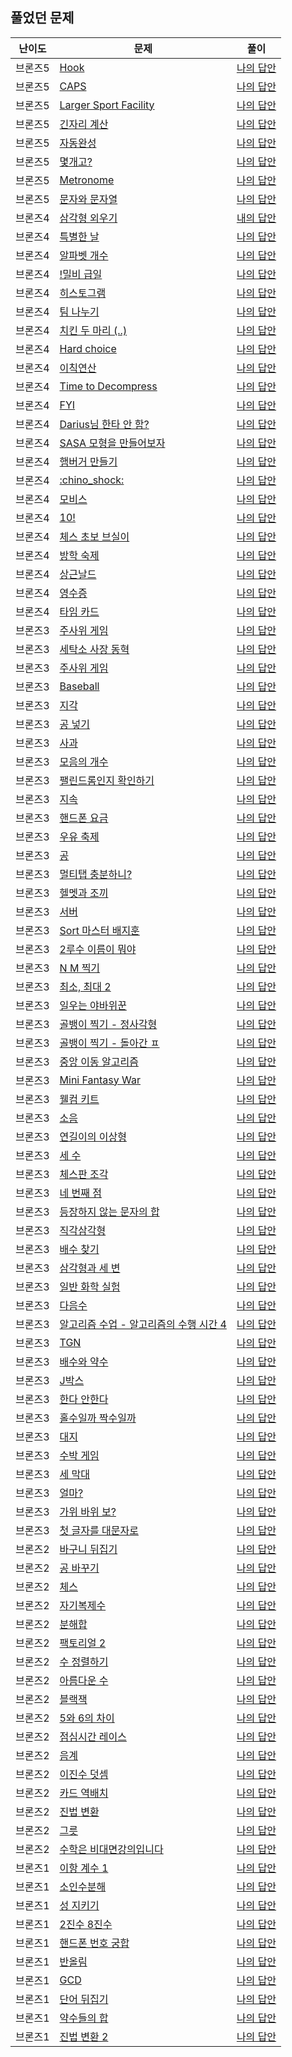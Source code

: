 
## 풀었던 문제

| 난이도                                                                     | 문제                                                               | 풀이                                                                                        |
|-------------------------------------------------------------------------|------------------------------------------------------------------|-------------------------------------------------------------------------------------------|
| 브론즈5                                                                    | [Hook](https://www.acmicpc.net/problem/10189)                    | [나의 답안](https://github.com/LSapee/AlgorithmCPP/blob/main/boj_bronze/problem/num10189.cpp) |
| 브론즈5                                                                    | [CAPS](https://www.acmicpc.net/problem/15000)                    | [나의 답안](https://github.com/LSapee/AlgorithmCPP/blob/main/boj_bronze/problem/num15000.cpp) |
| 브론즈5                                                                    | [Larger Sport Facility](https://www.acmicpc.net/problem/16099)   | [나의 답안](https://github.com/LSapee/AlgorithmCPP/blob/main/boj_bronze/problem/num16099.cpp) |
| 브론즈5                                                                    | [긴자리 계산](https://www.acmicpc.net/problem/2338)                   | [나의 답안](https://github.com/LSapee/AlgorithmCPP/blob/main/boj_bronze/problem/num2338.cpp)  |
| 브론즈5                                                                    | [자동완성](https://www.acmicpc.net/problem/24883)                    | [나의 답안](https://github.com/LSapee/AlgorithmCPP/blob/main/boj_bronze/problem/num24883.cpp) |
| 브론즈5                                                                    | [몇개고?](https://www.acmicpc.net/problem/27294)                    | [나의 답안](https://github.com/LSapee/AlgorithmCPP/blob/main/boj_bronze/problem/num27294.cpp) |
| 브론즈5                                                                    | [Metronome](https://www.acmicpc.net/problem/27389)               | [나의 답안](https://github.com/LSapee/AlgorithmCPP/blob/main/boj_bronze/problem/num27389.cpp) |
| 브론즈5                                                                    | [문자와 문자열](https://www.acmicpc.net/problem/27866)                 | [나의 답안](https://github.com/LSapee/AlgorithmCPP/blob/main/boj_bronze/problem/num27866.cpp) |
| 브론즈4                                                                    | [삼각형 외우기](https://www.acmicpc.net/problem/10101)                 | [내의 답안](https://github.com/LSapee/AlgorithmCPP/blob/main/boj_bronze/problem/num10101.cpp) |
| 브론즈4                                                                    | [특별한 날](https://www.acmicpc.net/problem/10768)                   | [나의 답안](https://github.com/LSapee/AlgorithmCPP/blob/main/boj_bronze/problem/num10768.cpp) |
| 브론즈4                                                                    | [알파벳 개수](https://www.acmicpc.net/problem/10808)                  | [나의 답안](https://github.com/LSapee/AlgorithmCPP/blob/main/boj_bronze/problem/num10808.cpp) |
| 브론즈4                                                                    | [!밀비 급일](https://www.acmicpc.net/problem/11365)                  | [나의 답안](https://github.com/LSapee/AlgorithmCPP/blob/main/boj_bronze/problem/num11365.cpp) |
| 브론즈4                                                                    | [히스토그램](https://www.acmicpc.net/problem/13752)                   | [나의 답안](https://github.com/LSapee/AlgorithmCPP/blob/main/boj_bronze/problem/num13752.cpp) |
| 브론즈4                                                                    | [팀 나누기](https://www.acmicpc.net/problem/13866)                   | [나의 답안](https://github.com/LSapee/AlgorithmCPP/blob/main/boj_bronze/problem/num13866.cpp) |
| 브론즈4                                                                    | [치킨 두 마리 (..)](https://www.acmicpc.net/problem/14489)            | [나의 답안](https://github.com/LSapee/AlgorithmCPP/blob/main/boj_bronze/problem/num14489.cpp) |
| 브론즈4                                                                    | [Hard choice](https://www.acmicpc.net/problem/15059)             | [나의 답안](https://github.com/LSapee/AlgorithmCPP/blob/main/boj_bronze/problem/num15059.cpp) |
| 브론즈4                                                                    | [이칙연산](https://www.acmicpc.net/problem/15726)                    | [나의 답안](https://github.com/LSapee/AlgorithmCPP/blob/main/boj_bronze/problem/num15726.cpp) |
| 브론즈4                                                                    | [Time to Decompress](https://www.acmicpc.net/problem/17010)      | [나의 답안](https://github.com/LSapee/AlgorithmCPP/blob/main/boj_bronze/problem/num17010.cpp) |
| 브론즈4                                                                    | [FYI](https://www.acmicpc.net/problem/17863)                     | [나의 답안](https://github.com/LSapee/AlgorithmCPP/blob/main/boj_bronze/problem/num17863.cpp) |
| 브론즈4                                                                    | [Darius님 한타 안 함?](https://www.acmicpc.net/problem/20499)         | [나의 답안](https://github.com/LSapee/AlgorithmCPP/blob/main/boj_bronze/problem/num20499.cpp) |
| 브론즈4                                                                    | [SASA 모형을 만들어보자](https://www.acmicpc.net/problem/23825)          | [나의 답안](https://github.com/LSapee/AlgorithmCPP/blob/main/boj_bronze/problem/num23825.cpp) |
| 브론즈4                                                                    | [햄버거 만들기](https://www.acmicpc.net/problem/25628)                 | [나의 답안](https://github.com/LSapee/AlgorithmCPP/blob/main/boj_bronze/problem/num25628.cpp) |
| 브론즈4                                                                    | [:chino_shock:](https://www.acmicpc.net/problem/27310)           | [나의 답안](https://github.com/LSapee/AlgorithmCPP/blob/main/boj_bronze/problem/num27310.cpp) |
| 브론즈4                                                                    | [모비스](https://www.acmicpc.net/problem/28074)                     | [나의 답안](https://github.com/LSapee/AlgorithmCPP/blob/main/boj_bronze/problem/num28074.cpp) |
| 브론즈4                                                                    | [10!](https://www.acmicpc.net/problem/28352)                     | [나의 답안](https://github.com/LSapee/AlgorithmCPP/blob/main/boj_bronze/problem/num28352.cpp) |
| 브론즈4                                                                    | [체스 초보 브실이](https://www.acmicpc.net/problem/29725)               | [나의 답안](https://github.com/LSapee/AlgorithmCPP/blob/main/boj_bronze/problem/num29725.cpp) |
| 브론즈4                                                                    | [방학 숙제](https://www.acmicpc.net/problem/5532)                    | [나의 답안](https://github.com/LSapee/AlgorithmCPP/blob/main/boj_bronze/problem/num5532.cpp)  |
| 브론즈4                                                                    | [상근날드](https://www.acmicpc.net/problem/5543)                     | [나의 답안](https://github.com/LSapee/AlgorithmCPP/blob/main/boj_bronze/problem/num5543.cpp)  |
| 브론즈4                                                                    | [영수증](https://www.acmicpc.net/problem/5565)                      | [나의 답안](https://github.com/LSapee/AlgorithmCPP/blob/main/boj_bronze/problem/num5565.cpp)  |
| 브론즈4                                                                    | [타임 카드](https://www.acmicpc.net/problem/5575)                    | [나의 답안](https://github.com/LSapee/AlgorithmCPP/blob/main/boj_bronze/problem/num5575.cpp)  |
| 브론즈3                                                                    | [주사위 게임](https://www.acmicpc.net/problem/10103)                  | [나의 답안](https://github.com/LSapee/AlgorithmCPP/blob/main/boj_bronze/problem/num10103.cpp) |
| 브론즈3                                                                    | [세탁소 사장 동혁](https://www.acmicpc.net/problem/2720)                | [나의 답안](https://github.com/LSapee/AlgorithmCPP/blob/main/boj_bronze/problem/num2720.cpp)  |
| 브론즈3                                                                    | [주사위 게임](https://www.acmicpc.net/problem/2476)                   | [나의 답안](https://github.com/LSapee/AlgorithmCPP/blob/main/boj_bronze/problem/num2476.cpp)  |
| 브론즈3                                                                    | [Baseball](https://www.acmicpc.net/problem/10214)                | [나의 답안](https://github.com/LSapee/AlgorithmCPP/blob/main/boj_bronze/problem/num10214.cpp) |
| 브론즈3                                                                    | [지각](https://www.acmicpc.net/problem/10419)                      | [나의 답안](https://github.com/LSapee/AlgorithmCPP/blob/main/boj_bronze/problem/num10419.cpp) |
| 브론즈3                                                                    | [공 넣기](https://www.acmicpc.net/problem/10810)                    | [나의 답안](https://github.com/LSapee/AlgorithmCPP/blob/main/boj_bronze/problem/num10810.cpp) |
| 브론즈3                                                                    | [사과](https://www.acmicpc.net/problem/10833)                      | [나의 답안](https://github.com/LSapee/AlgorithmCPP/blob/main/boj_bronze/problem/num10833.cpp) |
| 브론즈3                                                                    | [모음의 개수](https://www.acmicpc.net/problem/10987)                  | [나의 답안](https://github.com/LSapee/AlgorithmCPP/blob/main/boj_bronze/problem/num10987.cpp) |
| 브론즈3                                                                    | [팰린드롬인지 확인하기](https://www.acmicpc.net/problem/10988)             | [나의 답안](https://github.com/LSapee/AlgorithmCPP/blob/main/boj_bronze/problem/num10988.cpp) |
| 브론즈3                                                                    | [지속](https://www.acmicpc.net/problem/11648)                      | [나의 답안](https://github.com/LSapee/AlgorithmCPP/blob/main/boj_bronze/problem/num11648.cpp) |
| 브론즈3                                                                    | [핸드폰 요금](https://www.acmicpc.net/problem/1267)                   | [나의 답안](https://github.com/LSapee/AlgorithmCPP/blob/main/boj_bronze/problem/num1267.cpp)  |
| 브론즈3                                                                    | [우유 축제](https://www.acmicpc.net/problem/14720)                   | [나의 답안](https://github.com/LSapee/AlgorithmCPP/blob/main/boj_bronze/problem/num14720.cpp) |
| 브론즈3                                                                    | [공](https://www.acmicpc.net/problem/1547)                        | [나의 답안](https://github.com/LSapee/AlgorithmCPP/blob/main/boj_bronze/problem/num1547.cpp)  |
| 브론즈3                                                                    | [멀티탭 충분하니?](https://www.acmicpc.net/problem/15780)               | [나의 답안](https://github.com/LSapee/AlgorithmCPP/blob/main/boj_bronze/problem/num15780.cpp) |
| 브론즈3                                                                    | [헬멧과 조끼](https://www.acmicpc.net/problem/15781)                  | [나의 답안](https://github.com/LSapee/AlgorithmCPP/blob/main/boj_bronze/problem/num15781.cpp) |
| 브론즈3                                                                    | [서버](https://www.acmicpc.net/problem/10409)                      | [나의 답안](https://github.com/LSapee/AlgorithmCPP/blob/main/boj_bronze/problem/num10409.cpp) |
| 브론즈3                                                                    | [Sort 마스터 배지훈](https://www.acmicpc.net/problem/17263)            | [나의 답안](https://github.com/LSapee/AlgorithmCPP/blob/main/boj_bronze/problem/num17263.cpp) |
| 브론즈3                                                                    | [2루수 이름이 뭐야](https://www.acmicpc.net/problem/17350)              | [나의 답안](https://github.com/LSapee/AlgorithmCPP/blob/main/boj_bronze/problem/num17350.cpp) |
| 브론즈3                                                                    | [N M 찍기](https://www.acmicpc.net/problem/18883)                  | [나의 답안](https://github.com/LSapee/AlgorithmCPP/blob/main/boj_bronze/problem/num18883.cpp) |
| 브론즈3                                                                    | [최소, 최대 2 ](https://www.acmicpc.net/problem/20053)               | [나의 답안](https://github.com/LSapee/AlgorithmCPP/blob/main/boj_bronze/problem/num20053.cpp) |
| 브론즈3                                                                    | [일우는 야바위꾼](https://www.acmicpc.net/problem/20361)                | [나의 답안](https://github.com/LSapee/AlgorithmCPP/blob/main/boj_bronze/problem/num20361.cpp) |
| 브론즈3                                                                    | [골뱅이 찍기 - 정사각형](https://www.acmicpc.net/problem/23794)           | [나의 답안](https://github.com/LSapee/AlgorithmCPP/blob/main/boj_bronze/problem/num23794.cpp) |
| 브론즈3                                                                    | [골뱅이 찍기 - 돌아간 ㅍ](https://www.acmicpc.net/problem/23812)          | [나의 답안](https://github.com/LSapee/AlgorithmCPP/blob/main/boj_bronze/problem/num23812.cpp) |
| 브론즈3                                                                    | [중앙 이동 알고리즘](https://www.acmicpc.net/problem/2903)               | [나의 답안](https://github.com/LSapee/AlgorithmCPP/blob/main/boj_bronze/problem/num2903.cpp)  |
| 브론즈3                                                                    | [Mini Fantasy War](https://www.acmicpc.net/problem/12790)        | [나의 답안](https://github.com/LSapee/AlgorithmCPP/blob/main/boj_bronze/problem/num12790.cpp) |
| 브론즈3                                                                    | [웰컴 키트](https://www.acmicpc.net/problem/30802)                   | [나의 답안](https://github.com/LSapee/AlgorithmCPP/blob/main/boj_bronze/problem/num30802.cpp) |
| 브론즈3                                                                    | [소음](https://www.acmicpc.net/problem/2935)                       | [나의 답안](https://github.com/LSapee/AlgorithmCPP/blob/main/boj_bronze/problem/num2935.cpp)  |
| 브론즈3                                                                    | [연길이의 이상형](https://www.acmicpc.net/problem/20540)                | [나의 답안](https://github.com/LSapee/AlgorithmCPP/blob/main/boj_bronze/problem/num20540.cpp) |
| 브론즈3                                                                    | [세 수](https://www.acmicpc.net/problem/2985)                      | [나의 답안](https://github.com/LSapee/AlgorithmCPP/blob/main/boj_bronze/problem/num2985.cpp)  |
| 브론즈3                                                                    | [체스판 조각](https://www.acmicpc.net/problem/3004)                   | [나의 답안](https://github.com/LSapee/AlgorithmCPP/blob/main/boj_bronze/problem/num3004.cpp)  |
| 브론즈3                                                                    | [네 번째 점](https://www.acmicpc.net/problem/3009)                   | [나의 답안](https://github.com/LSapee/AlgorithmCPP/blob/main/boj_bronze/problem/num3009.cpp)  |
| 브론즈3                                                                    | [등장하지 않는 문자의 합](https://www.acmicpc.net/problem/3059)            | [나의 답안](https://github.com/LSapee/AlgorithmCPP/blob/main/boj_bronze/problem/num3059.cpp)  |
| 브론즈3                                                                    | [직각삼각형](https://www.acmicpc.net/problem/4153)                    | [나의 답안](https://github.com/LSapee/AlgorithmCPP/blob/main/boj_bronze/problem/num4153.cpp)  |
| 브론즈3                                                                    | [배수 찾기](https://www.acmicpc.net/problem/4504)                    | [나의 답안](https://github.com/LSapee/AlgorithmCPP/blob/main/boj_bronze/problem/num4504.cpp)  |
| 브론즈3                                                                    | [삼각형과 세 변](https://www.acmicpc.net/problem/5073)                 | [나의 답안](https://github.com/LSapee/AlgorithmCPP/blob/main/boj_bronze/problem/num5073.cpp)  |
| 브론즈3                                                                    | [일반 화학 실험](https://www.acmicpc.net/problem/4766)                 | [나의 답안](https://github.com/LSapee/AlgorithmCPP/blob/main/boj_bronze/problem/num4766.cpp)  |
| 브론즈3                                                                    | [다음수](https://www.acmicpc.net/problem/4880)                      | [나의 답안](https://github.com/LSapee/AlgorithmCPP/blob/main/boj_bronze/problem/num4880.cpp)  |
| 브론즈3                                                                    | [알고리즘 수업 - 알고리즘의 수행 시간 4](https://www.acmicpc.net/problem/24265) | [나의 답안](https://github.com/LSapee/AlgorithmCPP/blob/main/boj_bronze/problem/num24265.cpp) |
| 브론즈3                                                                    | [TGN](https://www.acmicpc.net/problem/5063)                      | [나의 답안](https://github.com/LSapee/AlgorithmCPP/blob/main/boj_bronze/problem/num5063.cpp)  |
| 브론즈3                                                                    | [배수와 약수](https://www.acmicpc.net/problem/5086)                   | [나의 답안](https://github.com/LSapee/AlgorithmCPP/blob/main/boj_bronze/problem/num5086.cpp)  |
| 브론즈3                                                                    | [J박스](https://www.acmicpc.net/problem/5354)                      | [나의 답안](https://github.com/LSapee/AlgorithmCPP/blob/main/boj_bronze/problem/num5354.cpp)  |
| 브론즈3                                                                    | [한다 안한다](https://www.acmicpc.net/problem/5789)                   | [나의 답안](https://github.com/LSapee/AlgorithmCPP/blob/main/boj_bronze/problem/num5789.cpp)  |
| 브론즈3                                                                    | [홀수일까 짝수일까](https://www.acmicpc.net/problem/5988)                | [나의 답안](https://github.com/LSapee/AlgorithmCPP/blob/main/boj_bronze/problem/num5988.cpp)  |
| 브론즈3                                                                    | [대지](https://www.acmicpc.net/problem/9063)                       | [나의 답안](https://github.com/LSapee/AlgorithmCPP/blob/main/boj_bronze/problem/num9063.cpp)  |
| 브론즈3                                                                    | [수박 게임](https://www.acmicpc.net/problem/31868)                   | [나의 답안](https://github.com/LSapee/AlgorithmCPP/blob/main/boj_bronze/problem/num31868.cpp) |
| 브론즈3                                                                    | [세 막대](https://www.acmicpc.net/problem/14215)                    | [나의 답안](https://github.com/LSapee/AlgorithmCPP/blob/main/boj_bronze/problem/num14215.cpp) |
| 브론즈3                                                                    | [얼마?](https://www.acmicpc.net/problem/9325)                      | [나의 답안](https://github.com/LSapee/AlgorithmCPP/blob/main/boj_bronze/problem/num9325.cpp)  |
| 브론즈3                                                                    | [가위 바위 보?](https://www.acmicpc.net/problem/4493)                 | [나의 답안](https://github.com/LSapee/AlgorithmCPP/blob/main/boj_bronze/problem/num4493.cpp)  |
| 브론즈3                                                                    | [첫 글자를 대문자로](https://www.acmicpc.net/problem/4458)               | [나의 답안](https://github.com/LSapee/AlgorithmCPP/blob/main/boj_bronze/problem/num4458.cpp)  |
| 브론즈2                                                                    | [바구니 뒤집기](https://www.acmicpc.net/problem/10811)                 | [나의 답안](https://github.com/LSapee/AlgorithmCPP/blob/main/boj_bronze/problem/num10811.cpp) |
| 브론즈2                                                                    | [공 바꾸기](https://www.acmicpc.net/problem/10813)                   | [나의 답안](https://github.com/LSapee/AlgorithmCPP/blob/main/boj_bronze/problem/num10813.cpp) |
| 브론즈2                                                                    | [체스](https://www.acmicpc.net/problem/17122)                      | [나의 답안](https://github.com/LSapee/AlgorithmCPP/blob/main/boj_bronze/problem/num17122.cpp) |
| 브론즈2                                                                    | [자기복제수](https://www.acmicpc.net/problem/2028)                    | [나의 답안](https://github.com/LSapee/AlgorithmCPP/blob/main/boj_bronze/problem/num2028.cpp)  |
| 브론즈2                                                                    | [분해합](https://www.acmicpc.net/problem/2231)                      | [나의 답안](https://github.com/LSapee/AlgorithmCPP/blob/main/boj_bronze/problem/num2231.cpp)  |
| 브론즈2                                                                    | [팩토리얼 2](https://www.acmicpc.net/problem/27433)                  | [나의 답안](https://github.com/LSapee/AlgorithmCPP/blob/main/boj_bronze/problem/num27433.cpp) |
| 브론즈2                                                                    | [수 정렬하기](https://www.acmicpc.net/problem/2750)                   | [나의 답안](https://github.com/LSapee/AlgorithmCPP/blob/main/boj_bronze/problem/num2750.cpp)  |
| 브론즈2                                                                    | [아름다운 수](https://www.acmicpc.net/problem/2774)                   | [나의 답안](https://github.com/LSapee/AlgorithmCPP/blob/main/boj_bronze/problem/num2774.cpp)  |
| 브론즈2                                                                    | [블랙잭](https://www.acmicpc.net/problem/2798)                      | [나의 답안](https://github.com/LSapee/AlgorithmCPP/blob/main/boj_bronze/problem/num2798.cpp)  |
| 브론즈2                                                                    | [5와 6의 차이](https://www.acmicpc.net/problem/2864)                 | [나의 답안](https://github.com/LSapee/AlgorithmCPP/blob/main/boj_bronze/problem/num2864.cpp)  |
| 브론즈2                                                                    | [점심시간 레이스](https://www.acmicpc.net/problem/28236)                | [나의 답안](https://github.com/LSapee/AlgorithmCPP/blob/main/boj_bronze/problem/num28236.cpp) |
| 브론즈2                                                                    | [음계](https://www.acmicpc.net/problem/2920)                       | [나의 답안](https://github.com/LSapee/AlgorithmCPP/blob/main/boj_bronze/problem/num2920.cpp)  |
| 브론즈2                                                                    | [이진수 덧셈](https://www.acmicpc.net/problem/1252)                   | [나의 답안](https://github.com/LSapee/AlgorithmCPP/blob/main/boj_bronze/problem/num1252.cpp)  |
| 브론즈2                                                                    | [카드 역배치](https://www.acmicpc.net/problem/10804)                  | [나의 답안](https://github.com/LSapee/AlgorithmCPP/blob/main/boj_bronze/problem/num10804.cpp) |
| 브론즈2                                                                    | [진법 변환](https://www.acmicpc.net/problem/2745)                    | [나의 답안](https://github.com/LSapee/AlgorithmCPP/blob/main/boj_bronze/problem/num2745.cpp)  |
| 브론즈2                                                                    | [그릇](https://www.acmicpc.net/problem/7567)                       | [나의 답안](https://github.com/LSapee/AlgorithmCPP/blob/main/boj_bronze/problem/num7567.cpp)  |
| 브론즈2                                                                    | [수학은 비대면강의입니다](https://www.acmicpc.net/problem/19532)            | [나의 답안](https://github.com/LSapee/AlgorithmCPP/blob/main/boj_bronze/problem/num19532.cpp) |
| 브론즈1                                                                    | [이항 계수 1](https://www.acmicpc.net/problem/11050)                 | [나의 답안](https://github.com/LSapee/AlgorithmCPP/blob/main/boj_bronze/problem/num11050.cpp) |
| 브론즈1                                                                    | [소인수분해](https://www.acmicpc.net/problem/11653)                   | [나의 답안](https://github.com/LSapee/AlgorithmCPP/blob/main/boj_bronze/problem/num11653.cpp) |
| 브론즈1                                                                    | [성 지키기](https://www.acmicpc.net/problem/1236)                    | [나의 답안](https://github.com/LSapee/AlgorithmCPP/blob/main/boj_bronze/problem/num1236.cpp)  |
| 브론즈1                                                                    | [2진수 8진수](https://www.acmicpc.net/problem/1373)                  | [나의 답안](https://github.com/LSapee/AlgorithmCPP/blob/main/boj_bronze/problem/num1373.cpp)  |
| 브론즈1                                                                    | [핸드폰 번호 궁합](https://www.acmicpc.net/problem/17202)               | [나의 답안](https://github.com/LSapee/AlgorithmCPP/blob/main/boj_bronze/problem/num17202.cpp) |
| 브론즈1                                                                    | [반올림](https://www.acmicpc.net/problem/2033)                      | [나의 답안](https://github.com/LSapee/AlgorithmCPP/blob/main/boj_bronze/problem/num2033.cpp)  |
| 브론즈1                                                                    | [GCD](https://www.acmicpc.net/problem/5344)                      | [나의 답안](https://github.com/LSapee/AlgorithmCPP/blob/main/boj_bronze/problem/num5344.cpp)  |
| 브론즈1                                                                    | [단어 뒤집기](https://www.acmicpc.net/problem/9093)                   | [나의 답안](https://github.com/LSapee/AlgorithmCPP/blob/main/boj_bronze/problem/num9093.cpp)  |
| 브론즈1                                                                    | [약수들의 합](https://www.acmicpc.net/problem/9506)                   | [나의 답안](https://github.com/LSapee/AlgorithmCPP/blob/main/boj_bronze/problem/num9506.cpp)  |
| 브론즈1                                                                    | [진법 변환 2](https://www.acmicpc.net/problem/11005)                 | [나의 답안](https://github.com/LSapee/AlgorithmCPP/blob/main/boj_bronze/problem/num11005.cpp) |
